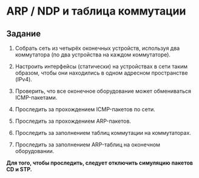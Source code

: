 # ARP / NDP и таблица коммутации

## Задание

1) Собрать сеть из четырёх оконечных устройств, используя два коммутатора (по два устройства на каждом коммутаторе).

2) Настроить интерфейсы (статически) на устройствах в сети таким образом, чтобы они находились в одном адресном пространстве (IPv4).

3) Проверить, что все оконечное оборудование может обмениваться ICMP-пакетами.

4) Проследить за прохождением ICMP-пакетов по сети.

5) Проследить за прохождением ARP-пакетов.

6) Проследить за заполнением таблиц коммутации на коммутаторах.

7) Проследить за заполнением ARP-таблиц на оконечном оборудовании.

**Для того, чтобы проследить, следует отключить симуляцию пакетов CD и STP.**
